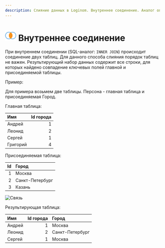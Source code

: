 ```yaml
---
description: Слияние данных в Loginom. Внутреннее соединение. Аналог операции INNER JOIN в SQL.
---
```

# ![Внутреннее соединение](./../../../images/icons/components/joindata/join-inner_default.svg) Внутреннее соединение

При внутреннем соединении (SQL-аналог: `INNER JOIN`) происходит соединение двух таблиц. Для данного способа слияния порядок таблиц не важен.
Результирующий набор данных содержит все строки, для которых найдено совпадение ключевых полей главной и присоединяемой таблицы.

Пример:

Для примера возьмем две таблицы. Персона - главная таблица и присоединяемая Город.

Главная таблица:

|Имя|Id города|
|:-|-:|
|Андрей|1|
|Леонид|2|
|Сергей|1|
|Григорий|4|

Присоединяемая таблица:

|Id|Город|
|-:|:-|
|1|Москва|
|2|Санкт-Петербург|
|3|Казань|

![Связь](./merge-fulljoin.png)

Результирующая таблица:

|Имя|Id города|Город|
|:-|-:|:-|
|Андрей|1|Москва|
|Леонид|2|Санкт-Петербург|
|Сергей|1|Москва|
